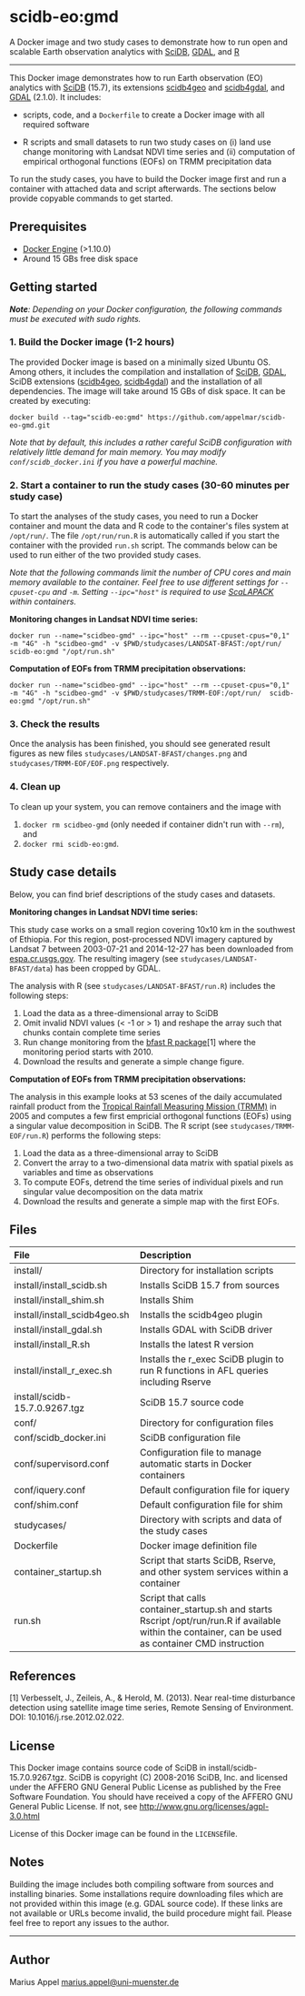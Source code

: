 # scidb-eo:gmd 
A Docker image and two study cases to demonstrate how to run open and scalable Earth observation analytics with [SciDB](http://www.paradigm4.com/), [GDAL](http://gdal.org/), and [R](https://www.r-project.org/)

---

This Docker image demonstrates how to run Earth observation (EO) analytics with [SciDB](http://www.paradigm4.com/) (15.7), its extensions [scidb4geo](https://github.com/appelmar/scidb4geo) and  [scidb4gdal](https://github.com/appelmar/scidb4gdal), and [GDAL](http://gdal.org/) (2.1.0). It includes:

* scripts, code, and a `Dockerfile` to create a Docker image with all required software

* R scripts and small datasets to run two study cases on (i) land use change monitoring with Landsat NDVI time series and (ii) computation of empirical orthogonal functions (EOFs) on TRMM precipitation data

To run the study cases, you have to build the Docker image first and run a container with attached data and script afterwards. The sections below provide copyable commands to get started.  


## Prerequisites
- [Docker Engine](https://www.docker.com/products/docker-engine) (>1.10.0) 
- Around 15 GBs free disk space 



## Getting started

_**Note**: Depending on your Docker configuration, the following commands must be executed with sudo rights._

### 1. Build the Docker image (1-2 hours)

The provided Docker image is based on a minimally sized Ubuntu OS. Among others, it includes the compilation and installation of [SciDB](http://www.paradigm4.com/), [GDAL](http://gdal.org/), SciDB extensions ([scidb4geo](https://github.com/appelmar/scidb4geo),  [scidb4gdal](https://github.com/appelmar/scidb4gdal)) and the installation of all dependencies. The image will take around 15 GBs of disk space. It can be created by executing:

```
docker build --tag="scidb-eo:gmd" https://github.com/appelmar/scidb-eo-gmd.git
``` 

_Note that by default, this includes a rather careful SciDB configuration with relatively little demand for main memory. You may modify `conf/scidb_docker.ini` if you have a powerful machine._


### 2. Start a container to run the study cases (30-60 minutes per study case)

To start the analyses of the study cases, you need to run a Docker container and mount the data and R code to the container's files system at `/opt/run/`. The file `/opt/run/run.R` is automatically called if you start the container with the provided `run.sh` script. The commands below can be used to run either of the two provided study cases.


_Note that the following commands limit the number of CPU cores and main memory available to the container. Feel free to use different settings for `--cpuset-cpu` and `-m`. Setting `--ipc="host"` is required to use [ScaLAPACK](http://www.netlib.org/scalapack) within containers._

**Monitoring changes in Landsat NDVI time series:**

```
docker run --name="scidbeo-gmd" --ipc="host" --rm --cpuset-cpus="0,1" -m "4G" -h "scidbeo-gmd" -v $PWD/studycases/LANDSAT-BFAST:/opt/run/  scidb-eo:gmd "/opt/run.sh"
```


**Computation of EOFs from TRMM precipitation observations:**

```
docker run --name="scidbeo-gmd" --ipc="host" --rm --cpuset-cpus="0,1" -m "4G" -h "scidbeo-gmd" -v $PWD/studycases/TRMM-EOF:/opt/run/  scidb-eo:gmd "/opt/run.sh"
```


### 3. Check the results

Once the analysis has been finished, you should see generated result figures as new files `studycases/LANDSAT-BFAST/changes.png` and `studycases/TRMM-EOF/EOF.png`  respectively.


### 4. Clean up
To clean up your system, you can remove containers and the image with

1. `docker rm scidbeo-gmd` (only needed if container didn't run with `--rm`), and 
2. `docker rmi scidb-eo:gmd`.



	
	
	
## Study case details

Below, you can find brief descriptions of the study cases and datasets. 

**Monitoring changes in Landsat NDVI time series:**

This study case works on a small region covering 10x10 km in the southwest of Ethiopia. For this region, post-processed NDVI imagery captured by Landsat 7 between 2003-07-21 and 2014-12-27 has been downloaded from [espa.cr.usgs.gov](http://espa.cr.usgs.gov/). The resulting imagery (see `studycases/LANDSAT-BFAST/data`) has been cropped by GDAL.   

The analysis with R (see `studycases/LANDSAT-BFAST/run.R`) includes the following steps:

1. Load the data as a three-dimensional array to SciDB
2. Omit invalid NDVI values (< -1 or > 1) and reshape the array such that chunks contain complete time series
3. Run change monitoring from the [bfast R package](http://bfast.r-forge.r-project.org)[1] where the monitoring period starts with 2010.
4. Download the results and generate a simple change figure.


**Computation of EOFs from TRMM precipitation observations:**

The analysis in this example looks at 53 scenes of the daily accumulated rainfall product from the [Tropical Rainfall Measuring Mission (TRMM)](https://mirador.gsfc.nasa.gov/collections/TRMM_3B42_daily__007.shtml) in 2005 and computes a few first empricial orthogonal functions (EOFs) using a singular value decomposition in SciDB. The R script (see `studycases/TRMM-EOF/run.R`) performs the following steps:

1. Load the data as a three-dimensional array to SciDB
2. Convert the array to a two-dimensional data matrix with spatial pixels as variables and time as observations
3. To compute EOFs, detrend the time series of individual pixels and run singular value decomposition on the data matrix
4. Download the results and generate a simple map with the first EOFs.

	
	
	
## Files

| File        | Description           |
| :------------- | :-------------------------------------------------------| 
| install/ | Directory for installation scripts |
| install/install_scidb.sh | Installs SciDB 15.7 from sources |
| install/install_shim.sh | Installs Shim |
| install/install_scidb4geo.sh | Installs the scidb4geo plugin |
| install/install_gdal.sh | Installs GDAL with SciDB driver |
| install/install_R.sh | Installs the latest R version  |
| install/install_r_exec.sh | Installs the r_exec SciDB plugin to run R functions in AFL queries including Rserve |
| install/scidb-15.7.0.9267.tgz| SciDB 15.7 source code |
| conf/ | Directory for configuration files |
| conf/scidb_docker.ini | SciDB configuration file |
| conf/supervisord.conf | Configuration file to manage automatic starts in Docker containers |
| conf/iquery.conf | Default configuration file for iquery |
| conf/shim.conf | Default configuration file for shim |
| studycases/ | Directory with scripts and data of the study cases |
| Dockerfile | Docker image definition file |
| container_startup.sh | Script that starts SciDB, Rserve, and other system services within a container  |
| run.sh | Script that calls container_startup.sh and starts Rscript /opt/run/run.R if available within the container, can be used as container CMD instruction |


## References
[1] Verbesselt, J., Zeileis, A., & Herold, M. (2013). Near real-time disturbance detection using satellite image time series, Remote Sensing of Environment. DOI: 10.1016/j.rse.2012.02.022. 


## License
This Docker image contains source code of SciDB in install/scidb-15.7.0.9267.tgz. SciDB is copyright (C) 2008-2016 SciDB, Inc. and licensed under the AFFERO GNU General Public License as published by the Free Software Foundation. You should have received a copy of the AFFERO GNU General Public License. If not, see <http://www.gnu.org/licenses/agpl-3.0.html>

License of this Docker image can be found in the `LICENSE`file.



## Notes
Building the image includes both compiling software from sources and installing binaries. Some installations require downloading files  which are not provided within this image (e.g. GDAL source code). If these links are not available or URLs become invalid, the build procedure might fail. Please feel free to report any issues to the author. 


----

## Author

Marius Appel  <marius.appel@uni-muenster.de>
